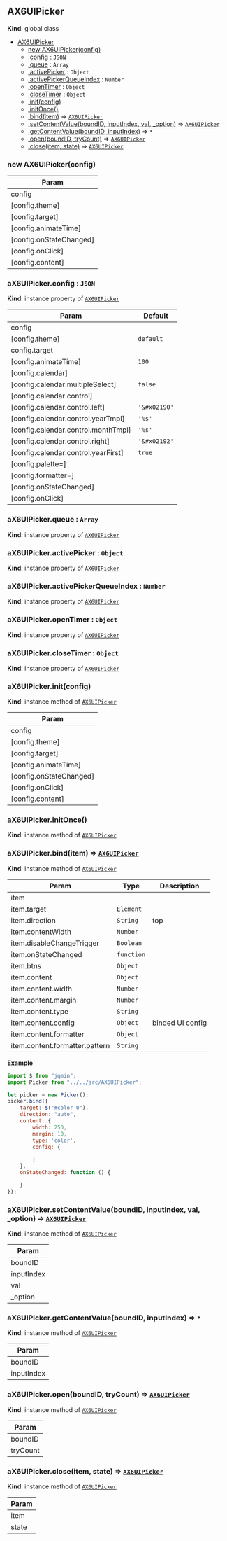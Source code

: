 <a name="AX6UIPicker"></a>

## AX6UIPicker
**Kind**: global class  

* [AX6UIPicker](#AX6UIPicker)
    * [new AX6UIPicker(config)](#new_AX6UIPicker_new)
    * [.config](#AX6UIPicker+config) : <code>JSON</code>
    * [.queue](#AX6UIPicker+queue) : <code>Array</code>
    * [.activePicker](#AX6UIPicker+activePicker) : <code>Object</code>
    * [.activePickerQueueIndex](#AX6UIPicker+activePickerQueueIndex) : <code>Number</code>
    * [.openTimer](#AX6UIPicker+openTimer) : <code>Object</code>
    * [.closeTimer](#AX6UIPicker+closeTimer) : <code>Object</code>
    * [.init(config)](#AX6UIPicker+init)
    * [.initOnce()](#AX6UIPicker+initOnce)
    * [.bind(item)](#AX6UIPicker+bind) ⇒ [<code>AX6UIPicker</code>](#AX6UIPicker)
    * [.setContentValue(boundID, inputIndex, val, _option)](#AX6UIPicker+setContentValue) ⇒ [<code>AX6UIPicker</code>](#AX6UIPicker)
    * [.getContentValue(boundID, inputIndex)](#AX6UIPicker+getContentValue) ⇒ <code>\*</code>
    * [.open(boundID, tryCount)](#AX6UIPicker+open) ⇒ [<code>AX6UIPicker</code>](#AX6UIPicker)
    * [.close(item, state)](#AX6UIPicker+close) ⇒ [<code>AX6UIPicker</code>](#AX6UIPicker)

<a name="new_AX6UIPicker_new"></a>

### new AX6UIPicker(config)

| Param |
| --- |
| config | 
| [config.theme] | 
| [config.target] | 
| [config.animateTime] | 
| [config.onStateChanged] | 
| [config.onClick] | 
| [config.content] | 

<a name="AX6UIPicker+config"></a>

### aX6UIPicker.config : <code>JSON</code>
**Kind**: instance property of [<code>AX6UIPicker</code>](#AX6UIPicker)  

| Param | Default |
| --- | --- |
| config |  | 
| [config.theme] | <code>default</code> | 
| config.target |  | 
| [config.animateTime] | <code>100</code> | 
| [config.calendar] |  | 
| [config.calendar.multipleSelect] | <code>false</code> | 
| [config.calendar.control] |  | 
| [config.calendar.control.left] | <code>&#x27;&amp;#x02190&#x27;</code> | 
| [config.calendar.control.yearTmpl] | <code>&#x27;%s&#x27;</code> | 
| [config.calendar.control.monthTmpl] | <code>&#x27;%s&#x27;</code> | 
| [config.calendar.control.right] | <code>&#x27;&amp;#x02192&#x27;</code> | 
| [config.calendar.control.yearFirst] | <code>true</code> | 
| [config.palette=] |  | 
| [config.formatter=] |  | 
| [config.onStateChanged] |  | 
| [config.onClick] |  | 

<a name="AX6UIPicker+queue"></a>

### aX6UIPicker.queue : <code>Array</code>
**Kind**: instance property of [<code>AX6UIPicker</code>](#AX6UIPicker)  
<a name="AX6UIPicker+activePicker"></a>

### aX6UIPicker.activePicker : <code>Object</code>
**Kind**: instance property of [<code>AX6UIPicker</code>](#AX6UIPicker)  
<a name="AX6UIPicker+activePickerQueueIndex"></a>

### aX6UIPicker.activePickerQueueIndex : <code>Number</code>
**Kind**: instance property of [<code>AX6UIPicker</code>](#AX6UIPicker)  
<a name="AX6UIPicker+openTimer"></a>

### aX6UIPicker.openTimer : <code>Object</code>
**Kind**: instance property of [<code>AX6UIPicker</code>](#AX6UIPicker)  
<a name="AX6UIPicker+closeTimer"></a>

### aX6UIPicker.closeTimer : <code>Object</code>
**Kind**: instance property of [<code>AX6UIPicker</code>](#AX6UIPicker)  
<a name="AX6UIPicker+init"></a>

### aX6UIPicker.init(config)
**Kind**: instance method of [<code>AX6UIPicker</code>](#AX6UIPicker)  

| Param |
| --- |
| config | 
| [config.theme] | 
| [config.target] | 
| [config.animateTime] | 
| [config.onStateChanged] | 
| [config.onClick] | 
| [config.content] | 

<a name="AX6UIPicker+initOnce"></a>

### aX6UIPicker.initOnce()
**Kind**: instance method of [<code>AX6UIPicker</code>](#AX6UIPicker)  
<a name="AX6UIPicker+bind"></a>

### aX6UIPicker.bind(item) ⇒ [<code>AX6UIPicker</code>](#AX6UIPicker)
**Kind**: instance method of [<code>AX6UIPicker</code>](#AX6UIPicker)  

| Param | Type | Description |
| --- | --- | --- |
| item |  |  |
| item.target | <code>Element</code> |  |
| item.direction | <code>String</code> | top|left|right|bottom|auto |
| item.contentWidth | <code>Number</code> |  |
| item.disableChangeTrigger | <code>Boolean</code> |  |
| item.onStateChanged | <code>function</code> |  |
| item.btns | <code>Object</code> |  |
| item.content | <code>Object</code> |  |
| item.content.width | <code>Number</code> |  |
| item.content.margin | <code>Number</code> |  |
| item.content.type | <code>String</code> |  |
| item.content.config | <code>Object</code> | binded UI config |
| item.content.formatter | <code>Object</code> |  |
| item.content.formatter.pattern | <code>String</code> |  |

**Example**  
```js
import $ from "jqmin";
import Picker from "../../src/AX6UIPicker";

let picker = new Picker();
picker.bind({
    target: $("#color-0"),
    direction: "auto",
    content: {
        width: 250,
        margin: 10,
        type: 'color',
        config: {

        }
    },
    onStateChanged: function () {

    }
});
```
<a name="AX6UIPicker+setContentValue"></a>

### aX6UIPicker.setContentValue(boundID, inputIndex, val, _option) ⇒ [<code>AX6UIPicker</code>](#AX6UIPicker)
**Kind**: instance method of [<code>AX6UIPicker</code>](#AX6UIPicker)  

| Param |
| --- |
| boundID | 
| inputIndex | 
| val | 
| _option | 

<a name="AX6UIPicker+getContentValue"></a>

### aX6UIPicker.getContentValue(boundID, inputIndex) ⇒ <code>\*</code>
**Kind**: instance method of [<code>AX6UIPicker</code>](#AX6UIPicker)  

| Param |
| --- |
| boundID | 
| inputIndex | 

<a name="AX6UIPicker+open"></a>

### aX6UIPicker.open(boundID, tryCount) ⇒ [<code>AX6UIPicker</code>](#AX6UIPicker)
**Kind**: instance method of [<code>AX6UIPicker</code>](#AX6UIPicker)  

| Param |
| --- |
| boundID | 
| tryCount | 

<a name="AX6UIPicker+close"></a>

### aX6UIPicker.close(item, state) ⇒ [<code>AX6UIPicker</code>](#AX6UIPicker)
**Kind**: instance method of [<code>AX6UIPicker</code>](#AX6UIPicker)  

| Param |
| --- |
| item | 
| state | 

